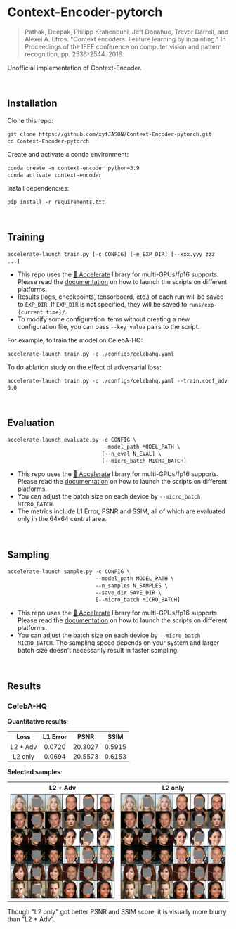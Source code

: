# Context-Encoder-pytorch

> Pathak, Deepak, Philipp Krahenbuhl, Jeff Donahue, Trevor Darrell, and Alexei A. Efros. "Context encoders: Feature learning by inpainting." In Proceedings of the IEEE conference on computer vision and pattern recognition, pp. 2536-2544. 2016.

Unofficial implementation of Context-Encoder.

<br/>



## Installation

Clone this repo:

```shell
git clone https://github.com/xyfJASON/Context-Encoder-pytorch.git
cd Context-Encoder-pytorch
```

Create and activate a conda environment:

```shell
conda create -n context-encoder python=3.9
conda activate context-encoder
```

Install dependencies:

```shell
pip install -r requirements.txt
```

<br/>



## Training

```shell
accelerate-launch train.py [-c CONFIG] [-e EXP_DIR] [--xxx.yyy zzz ...]
```

- This repo uses the [🤗 Accelerate](https://huggingface.co/docs/accelerate/index) library for multi-GPUs/fp16 supports. Please read the [documentation](https://huggingface.co/docs/accelerate/basic_tutorials/launch#using-accelerate-launch) on how to launch the scripts on different platforms.
- Results (logs, checkpoints, tensorboard, etc.) of each run will be saved to `EXP_DIR`. If `EXP_DIR` is not specified, they will be saved to `runs/exp-{current time}/`.
- To modify some configuration items without creating a new configuration file, you can pass `--key value` pairs to the script.

For example, to train the model on CelebA-HQ:

```shell
accelerate-launch train.py -c ./configs/celebahq.yaml
```

To do ablation study on the effect of adversarial loss:

```shell
accelerate-launch train.py -c ./configs/celebahq.yaml --train.coef_adv 0.0
```

<br/>



## Evaluation

```shell
accelerate-launch evaluate.py -c CONFIG \
                              --model_path MODEL_PATH \
                              [--n_eval N_EVAL] \
                              [--micro_batch MICRO_BATCH]
```

- This repo uses the [🤗 Accelerate](https://huggingface.co/docs/accelerate/index) library for multi-GPUs/fp16 supports. Please read the [documentation](https://huggingface.co/docs/accelerate/basic_tutorials/launch#using-accelerate-launch) on how to launch the scripts on different platforms.
- You can adjust the batch size on each device by `--micro_batch MICRO_BATCH`.
- The metrics include L1 Error, PSNR and SSIM, all of which are evaluated only in the 64x64 central area.

<br/>



## Sampling

```shell
accelerate-launch sample.py -c CONFIG \
                            --model_path MODEL_PATH \
                            --n_samples N_SAMPLES \
                            --save_dir SAVE_DIR \
                            [--micro_batch MICRO_BATCH]
```

- This repo uses the [🤗 Accelerate](https://huggingface.co/docs/accelerate/index) library for multi-GPUs/fp16 supports. Please read the [documentation](https://huggingface.co/docs/accelerate/basic_tutorials/launch#using-accelerate-launch) on how to launch the scripts on different platforms.
- You can adjust the batch size on each device by `--micro_batch MICRO_BATCH`. The sampling speed depends on your system and larger batch size doesn't necessarily result in faster sampling.

<br/>



## Results



### CelebA-HQ

**Quantitative results**:

<table align="center" width=100%/>
  <tr>
    <th align="center">Loss</th>
    <th align="center">L1 Error</th>
    <th align="center">PSNR</th>
    <th align="center">SSIM</th>
  </tr>
  <tr>
    <td align="center">L2 + Adv</td>
    <td align="center">0.0720</td>
    <td align="center">20.3027</td>
    <td align="center">0.5915</td>
  </tr>
  <tr>
    <td align="center">L2 only</td>
    <td align="center">0.0694</td>
    <td align="center">20.5573</td>
    <td align="center">0.6153</td>
  </tr>
</table>

**Selected samples**:

<table align="center" width=100%/>
  <tr>
    <th align="center">L2 + Adv</th>
    <th align="center">L2 only</th>
  </tr>
  <tr>
    <td align="center"><img src="./assets/celebahq.png" /></td>
    <td align="center"><img src="./assets/celebahq-noadv.png" /></td>
  </tr>
</table>
Though "L2 only" got better PSNR and SSIM score, it is visually more blurry than  "L2 + Adv".

